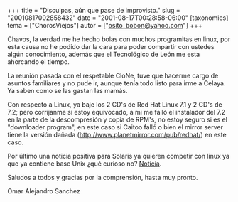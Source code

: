 +++
title = "Disculpas, aún que pase de improvisto."
slug = "20010817002858432"
date = "2001-08-17T00:28:58-06:00"
[taxonomies]
tema = ["ChorosViejos"]
autor = ["osito_bobon@yahoo.com"]
+++

Chavos, la verdad me he hecho bolas con muchos programitas en linux, por
esta causa no he podido dar la cara para poder compartir con ustedes
algún conocimiento, además que el Tecnológico de León me esta ahorcando
el tiempo.

La reunión pasada con el respetable CloNe, tuve que hacerme cargo de
asuntos familiares y no pude ir, aunque tenía todo listo para irme a
Celaya. Ya saben como se las gastan las mamás.

Con respecto a Linux, ya baje los 2 CD's de Red Hat Linux 7.1 y 2 CD's
de 7.2; pero corrijanme sí estoy equivocado, a mi me falló el instalador
del 7.2 en la parte de la descompresión y copia de RPM's, no estoy
seguro si es el "downloader program", en este caso si Caitoo falló o
bien el mirror server tiene la versión dañada
(http://www.planetmirror.com/pub/redhat/) en este caso.

Por último una noticia positiva para Solaris ya quieren competir con
linux ya que ya contiene base Unix ¿qué curioso no?
[Noticia](http://www.sun.com/software/solaris/cover/2001-0102/).

Saludos a todos y gracias por la comprensión, hasta muy pronto.

Omar Alejandro Sanchez

